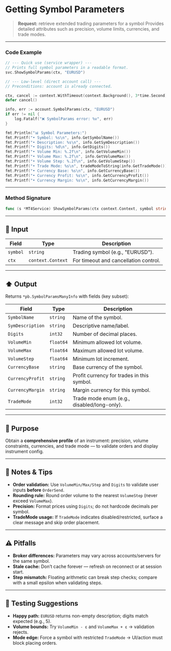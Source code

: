 # Getting Symbol Parameters

> **Request:** retrieve extended trading parameters for a symbol
> Provides detailed attributes such as precision, volume limits, currencies, and trade modes.

---

### Code Example

```go
// --- Quick use (service wrapper) ---
// Prints full symbol parameters in a readable format.
svc.ShowSymbolParams(ctx, "EURUSD")

// --- Low-level (direct account call) ---
// Preconditions: account is already connected.

ctx, cancel := context.WithTimeout(context.Background(), 3*time.Second)
defer cancel()

info, err := account.SymbolParams(ctx, "EURUSD")
if err != nil {
    log.Fatalf("❌ SymbolParams error: %v", err)
}

fmt.Println("📊 Symbol Parameters:")
fmt.Printf("• Symbol: %s\n", info.GetSymbolName())
fmt.Printf("• Description: %s\n", info.GetSymDescription())
fmt.Printf("• Digits: %d\n", info.GetDigits())
fmt.Printf("• Volume Min: %.2f\n", info.GetVolumeMin())
fmt.Printf("• Volume Max: %.2f\n", info.GetVolumeMax())
fmt.Printf("• Volume Step: %.2f\n", info.GetVolumeStep())
fmt.Printf("• Trade Mode: %s\n", tradeModeToString(info.GetTradeMode()))
fmt.Printf("• Currency Base: %s\n", info.GetCurrencyBase())
fmt.Printf("• Currency Profit: %s\n", info.GetCurrencyProfit())
fmt.Printf("• Currency Margin: %s\n", info.GetCurrencyMargin())
```

---

### Method Signature

```go
func (s *MT4Service) ShowSymbolParams(ctx context.Context, symbol string) error
```

---

## 🔽 Input

| Field    | Type              | Description                           |
| -------- | ----------------- | ------------------------------------- |
| `symbol` | `string`          | Trading symbol (e.g., "EURUSD").      |
| `ctx`    | `context.Context` | For timeout and cancellation control. |

---

## ⬆️ Output

Returns `*pb.SymbolParamsManyInfo` with fields (key subset):

| Field            | Type      | Description                                 |
| ---------------- | --------- | ------------------------------------------- |
| `SymbolName`     | `string`  | Name of the symbol.                         |
| `SymDescription` | `string`  | Descriptive name/label.                     |
| `Digits`         | `int32`   | Number of decimal places.                   |
| `VolumeMin`      | `float64` | Minimum allowed lot volume.                 |
| `VolumeMax`      | `float64` | Maximum allowed lot volume.                 |
| `VolumeStep`     | `float64` | Minimum lot increment.                      |
| `CurrencyBase`   | `string`  | Base currency of the symbol.                |
| `CurrencyProfit` | `string`  | Profit currency for trades in this symbol.  |
| `CurrencyMargin` | `string`  | Margin currency for this symbol.            |
| `TradeMode`      | `int32`   | Trade mode enum (e.g., disabled/long-only). |

---

## 🎯 Purpose

Obtain a **comprehensive profile** of an instrument: precision, volume constraints, currencies, and trade mode — to validate orders and display instrument config.

---

## 🧩 Notes & Tips

* **Order validation:** Use `VolumeMin/Max/Step` and `Digits` to validate user inputs **before** `OrderSend`.
* **Rounding rule:** Round order volume to the nearest `VolumeStep` (never exceed `VolumeMax`).
* **Precision:** Format prices using `Digits`; do not hardcode decimals per symbol.
* **TradeMode usage:** If `TradeMode` indicates disabled/restricted, surface a clear message and skip order placement.

---

## ⚠️ Pitfalls

* **Broker differences:** Parameters may vary across accounts/servers for the same symbol.
* **Stale cache:** Don’t cache forever — refresh on reconnect or at session start.
* **Step mismatch:** Floating arithmetic can break step checks; compare with a small epsilon when validating steps.

---

## 🧪 Testing Suggestions

* **Happy path:** `EURUSD` returns non-empty description; digits match expected (e.g., 5).
* **Volume bounds:** Try `VolumeMin - ε` and `VolumeMax + ε` → validation rejects.
* **Mode edge:** Force a symbol with restricted `TradeMode` → UI/action must block placing orders.
